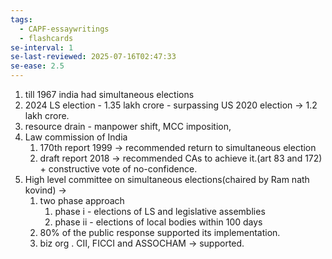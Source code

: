 ```yaml
---
tags:
  - CAPF-essaywritings
  - flashcards
se-interval: 1
se-last-reviewed: 2025-07-16T02:47:33
se-ease: 2.5
---
```

1. till 1967 india had simultaneous elections
2. 2024 LS election - 1.35 lakh crore - surpassing US 2020 election → 1.2 lakh crore.
3. resource drain - manpower shift, MCC imposition,
4. Law commission of India
    1. 170th report 1999 → recommended return to simultaneous election
    2. draft report 2018 → recommended CAs to achieve it.(art 83 and 172) + constructive vote of no-confidence.
5. High level committee on simultaneous elections(chaired by Ram nath kovind) →
    1. two phase approach
        1. phase i - elections of LS and legislative assemblies
        2. phase ii - elections of local bodies within 100 days
    2. 80% of the public response supported its implementation.
    3. biz org . CII, FICCI and ASSOCHAM → supported.